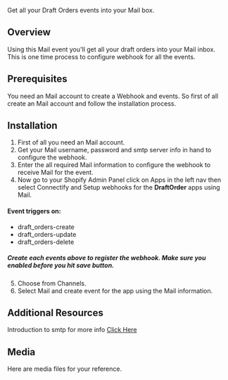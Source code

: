 Get all your Draft Orders events into your Mail box.

## Overview
Using this Mail event you'll get all your draft orders into your Mail inbox. This is one time process to configure webhook for all the events.

## Prerequisites

You need an Mail account to create a Webhook and events. So first of all create an Mail account and follow the installation process.

## Installation

1. First of all you need an Mail account.
2. Get your Mail username, password and smtp server info in hand to configure the webhook.
3. Enter the all required Mail information to configure the webhook to receive Mail for the event.
4. Now go to your Shopify Admin Panel click on Apps in the left nav then select Connectify and Setup webhooks for the  **DraftOrder** apps using Mail. 

#### Event triggers on: 
- draft_orders-create
- draft_orders-update
- draft_orders-delete
 
#####  Create each events above to register the webhook. Make sure you enabled before you hit save button.

5. Choose from Channels.
6. Select Mail and create event for the app using the Mail information.

## Additional Resources
Introduction to smtp for more info [Click Here](https://serversmtp.com/pop-and-smtp/) 

## Media
Here are media files for your reference.